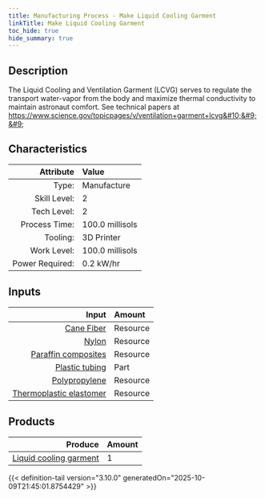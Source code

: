 ```yaml
---
title: Manufacturing Process - Make Liquid Cooling Garment
linkTitle: Make Liquid Cooling Garment
toc_hide: true
hide_summary: true
---
```

<!-- This is generated by the MarsSim HelpGenertor, do not edit. -->

## Description
 The Liquid Cooling and Ventilation Garment (LCVG) serves to regulate the transport &#10;&#9;&#9;&#9;water-vapor from the body and maximize thermal conductivity to maintain astronaut comfort.&#10;&#9;&#9;&#9;See technical papers at https://www.science.gov/topicpages/v/ventilation+garment+lcvg&#10;&#9;&#9;

## Characteristics

| Attribute      | Value |
|--------:|:------|
|Type:|Manufacture|
|Skill Level:|2|
|Tech Level:|2|
|Process Time:|100.0 millisols|
|Tooling:|3D Printer|
|Work Level:|100.0 millisols|
|Power Required:|0.2 kW/hr|

## Inputs

| Input      | Amount |
|--------:|:------|
|[Cane Fiber](/docs/definitions/resource/cane-fiber)|Resource|0.2 kg|
|[Nylon](/docs/definitions/resource/nylon)|Resource|0.2 kg|
|[Paraffin composites](/docs/definitions/resource/paraffin-composites)|Resource|0.15 kg|
|[Plastic tubing](/docs/definitions/part/plastic-tubing)|Part|3|
|[Polypropylene](/docs/definitions/resource/polypropylene)|Resource|0.1 kg|
|[Thermoplastic elastomer](/docs/definitions/resource/thermoplastic-elastomer)|Resource|0.4 kg|

## Products


| Produce      | Amount |
|--------:|:------|
|[Liquid cooling garment](/docs/definitions/part/liquid-cooling-garment)|1|



{{< definition-tail version="3.10.0" generatedOn="2025-10-09T21:45:01.8754429" >}}



